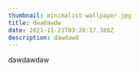 ```yaml
---
thumbnail: minimalist-wallpaper.jpg
title: dwadawdw
date: 2021-11-21T03:20:17.388Z
description: dawdawd
---
```

dawdawdaw